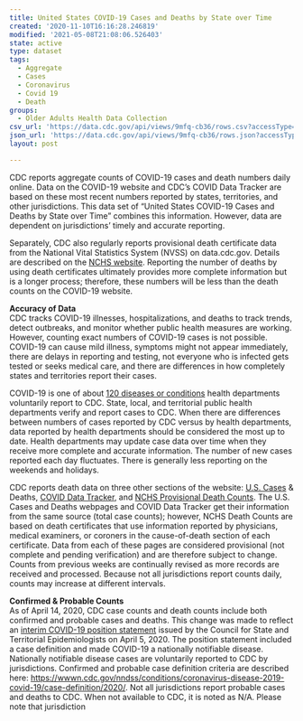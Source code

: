 ```yaml
---
title: United States COVID-19 Cases and Deaths by State over Time
created: '2020-11-10T16:16:28.246819'
modified: '2021-05-08T21:08:06.526403'
state: active
type: dataset
tags:
  - Aggregate
  - Cases
  - Coronavirus
  - Covid 19
  - Death
groups:
  - Older Adults Health Data Collection
csv_url: 'https://data.cdc.gov/api/views/9mfq-cb36/rows.csv?accessType=DOWNLOAD'
json_url: 'https://data.cdc.gov/api/views/9mfq-cb36/rows.json?accessType=DOWNLOAD'
layout: post

---
```

CDC reports aggregate counts of COVID-19 cases and death numbers daily online. Data on the COVID-19 website and CDC’s COVID Data Tracker are based on these most recent numbers reported by states, territories, and other jurisdictions. This data set of “United States COVID-19 Cases and Deaths by State over Time” combines this information. However, data are dependent on jurisdictions’ timely and accurate reporting. 

Separately, CDC also regularly reports provisional death certificate data from the National Vital Statistics System (NVSS) on data.cdc.gov. Details are described on the <a href="https://www.cdc.gov/nchs/nvss/covid-19.htm">NCHS website</a>. Reporting the number of deaths by using death certificates ultimately provides more complete information but is a longer process; therefore, these numbers will be less than the death counts on the COVID-19 website.

<b>Accuracy of Data</b><br/>
CDC tracks COVID-19 illnesses, hospitalizations, and deaths to track trends, detect outbreaks, and monitor whether public health measures are working. However, counting exact numbers of COVID-19 cases is not possible. COVID-19 can cause mild illness, symptoms might not appear immediately, there are delays in reporting and testing, not everyone who is infected gets tested or seeks medical care, and there are differences in how completely states and territories report their cases.

COVID-19 is one of about <a href="https://wwwn.cdc.gov/nndss/">120 diseases or conditions</a> health departments voluntarily report to CDC. State, local, and territorial public health departments verify and report cases to CDC. When there are differences between numbers of cases reported by CDC versus by health departments, data reported by health departments should be considered the most up to date. Health departments may update case data over time when they receive more complete and accurate information. The number of new cases reported each day fluctuates. There is generally less reporting on the weekends and holidays.

CDC reports death data on three other sections of the website: <a href="https://www.cdc.gov/coronavirus/2019-ncov/cases-updates/cases-in-us.html">U.S. Cases</a> & Deaths, <a href="https://www.cdc.gov/covid-data-tracker/index.html">COVID Data Tracker</a>, and <a href="https://www.cdc.gov/nchs/nvss/covid-19.htm">NCHS Provisional Death Counts</a>. The U.S. Cases and Deaths webpages and COVID Data Tracker get their information from the same source (total case counts); however, NCHS Death Counts are based on death certificates that use information reported by physicians, medical examiners, or coroners in the cause-of-death section of each certificate. Data from each of these pages are considered provisional (not complete and pending verification) and are therefore subject to change. Counts from previous weeks are continually revised as more records are received and processed. Because not all jurisdictions report counts daily, counts may increase at different intervals.

<b>Confirmed & Probable Counts</b><br/>
As of April 14, 2020, CDC case counts and death counts include both confirmed and probable cases and deaths. This change was made to reflect an <a href="https://cdn.ymaws.com/www.cste.org/resource/resmgr/2020ps/Interim-20-ID-01_COVID-19.pdf">interim COVID-19 position statement</a> issued by the Council for State and Territorial Epidemiologists on April 5, 2020. The position statement included a case definition and made COVID-19 a nationally notifiable disease. Nationally notifiable disease cases are voluntarily reported to CDC by jurisdictions. Confirmed and probable case definition criteria are described here:
<a href="https://wwwn.cdc.gov/nndss/conditions/coronavirus-disease-2019-covid-19/case-definition/2020/">https://wwwn.cdc.gov/nndss/conditions/coronavirus-disease-2019-covid-19/case-definition/2020/</a>. Not all jurisdictions report probable cases and deaths to CDC. When not available to CDC, it is noted as N/A. Please note that jurisdiction
